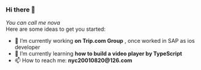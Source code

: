 ### Hi there 👋
*You can call me nova*<br/>
Here are some ideas to get you started:

- 🔭 I’m currently working __on Trip.com Group__ , once worked in SAP as ios developer
- 🌱 I’m currently learning __how to build a video player by TypeScript__
- 📫 How to reach me: __nyc20010820@126.com__

